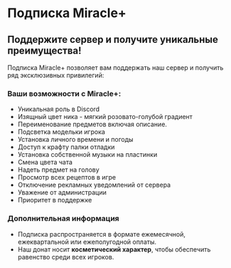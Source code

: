 # Подписка Miracle+

## Поддержите сервер и получите уникальные преимущества!

Подписка Miracle+ позволяет вам поддержать наш сервер и получить ряд эксклюзивных привилегий:
### Ваши возможности с Miracle+:

- Уникальная роль в Discord
- Изящный цвет ника - мягкий розовато-голубой градиент
- Переименование предметов включая описание.
- Подсветка модельки игрока
- Установка личного времени и погоды
- Доступ к крафту палки отладки
- Установка собственной музыки на пластинки
- Смена цвета чата
- Надеть предмет на голову
- Просмотр всех рецептов в игре
- Отключение рекламных уведомлений от сервера
- Уважение от администрации
- Приоритет в поддержке

### Дополнительная информация

- Подписка распространяется в формате ежемесячной, ежеквартальной или ежеполугодной оплаты.
- Наш донат носит **косметический характер**, чтобы обеспечить равенство среди всех игроков.
